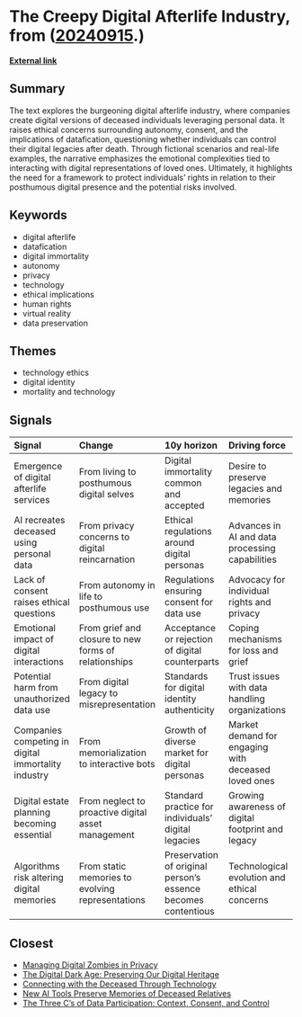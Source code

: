 # __The Creepy Digital Afterlife Industry__, from ([20240915](https://kghosh.substack.com/p/20240915).)

__[External link](https://spectrum.ieee.org/digital-afterlife)__



## Summary

The text explores the burgeoning digital afterlife industry, where companies create digital versions of deceased individuals leveraging personal data. It raises ethical concerns surrounding autonomy, consent, and the implications of datafication, questioning whether individuals can control their digital legacies after death. Through fictional scenarios and real-life examples, the narrative emphasizes the emotional complexities tied to interacting with digital representations of loved ones. Ultimately, it highlights the need for a framework to protect individuals’ rights in relation to their posthumous digital presence and the potential risks involved.

## Keywords

* digital afterlife
* datafication
* digital immortality
* autonomy
* privacy
* technology
* ethical implications
* human rights
* virtual reality
* data preservation

## Themes

* technology ethics
* digital identity
* mortality and technology

## Signals

| Signal                                              | Change                                               | 10y horizon                                                   | Driving force                                       |
|:----------------------------------------------------|:-----------------------------------------------------|:--------------------------------------------------------------|:----------------------------------------------------|
| Emergence of digital afterlife services             | From living to posthumous digital selves             | Digital immortality common and accepted                       | Desire to preserve legacies and memories            |
| AI recreates deceased using personal data           | From privacy concerns to digital reincarnation       | Ethical regulations around digital personas                   | Advances in AI and data processing capabilities     |
| Lack of consent raises ethical questions            | From autonomy in life to posthumous use              | Regulations ensuring consent for data use                     | Advocacy for individual rights and privacy          |
| Emotional impact of digital interactions            | From grief and closure to new forms of relationships | Acceptance or rejection of digital counterparts               | Coping mechanisms for loss and grief                |
| Potential harm from unauthorized data use           | From digital legacy to misrepresentation             | Standards for digital identity authenticity                   | Trust issues with data handling organizations       |
| Companies competing in digital immortality industry | From memorialization to interactive bots             | Growth of diverse market for digital personas                 | Market demand for engaging with deceased loved ones |
| Digital estate planning becoming essential          | From neglect to proactive digital asset management   | Standard practice for individuals’ digital legacies           | Growing awareness of digital footprint and legacy   |
| Algorithms risk altering digital memories           | From static memories to evolving representations     | Preservation of original person’s essence becomes contentious | Technological evolution and ethical concerns        |

## Closest

* [Managing Digital Zombies in Privacy](20892c25b0e91262ff5377f30ae5b938)
* [The Digital Dark Age: Preserving Our Digital Heritage](86e67181c4dcbce08848023aa2929bcb)
* [Connecting with the Deceased Through Technology](f97f969e4aadfbae3dee287de4ab721d)
* [New AI Tools Preserve Memories of Deceased Relatives](b7dd6fe41c7bd9a4a04c30adfd020de4)
* [The Three C’s of Data Participation: Context, Consent, and Control](2251d443897c8e2b1369bb144d9252b5)